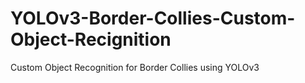 # YOLOv3-Border-Collies-Custom-Object-Recignition
Custom Object Recognition for Border Collies using YOLOv3
